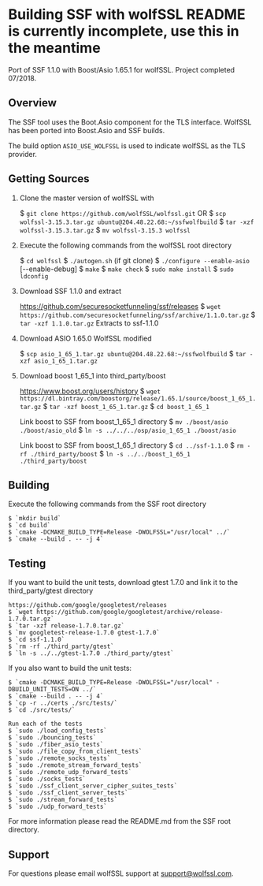 # Building SSF with wolfSSL README is currently incomplete, use this in the meantime

Port of SSF 1.1.0 with Boost/Asio 1.65.1 for wolfSSL. Project completed 07/2018.

## Overview

The SSF tool uses the Boot.Asio component for the TLS interface. WolfSSL has been ported into Boost.Asio and SSF builds. 

The build option `ASIO_USE_WOLFSSL` is used to indicate wolfSSL as the TLS provider.

## Getting Sources

1. Clone the master version of wolfSSL with 

    $ `git clone https://github.com/wolfSSL/wolfssl.git`
    OR
    $ `scp wolfssl-3.15.3.tar.gz ubuntu@204.48.22.68:~/ssfwolfbuild`
    $ `tar -xzf wolfssl-3.15.3.tar.gz`
    $ `mv wolfssl-3.15.3 wolfssl`

2. Execute the following commands from the wolfSSL root directory

    $ `cd wolfssl`
    $ `./autogen.sh` (if git clone)
    $ `./configure --enable-asio` [--enable-debug]
    $ `make`
    $ `make check`
    $ `sudo make install`
    $ `sudo ldconfig`

3. Download SSF 1.1.0 and extract

    https://github.com/securesocketfunneling/ssf/releases
    $ `wget https://github.com/securesocketfunneling/ssf/archive/1.1.0.tar.gz`
    $ `tar -xzf 1.1.0.tar.gz`
    Extracts to ssf-1.1.0

4. Download ASIO 1.65.0 WolfSSL modified

    $ `scp asio_1_65_1.tar.gz ubuntu@204.48.22.68:~/ssfwolfbuild`
    $ `tar -xzf asio_1_65_1.tar.gz`

5. Download boost 1_65_1 into third_party/boost

    https://www.boost.org/users/history
    $ `wget https://dl.bintray.com/boostorg/release/1.65.1/source/boost_1_65_1.tar.gz`
    $ `tar -xzf boost_1_65_1.tar.gz`
    $ `cd boost_1_65_1`
    
    Link boost to SSF from boost_1_65_1 directory
    $ `mv ./boost/asio ./boost/asio_old`
    $ `ln -s ../../../osp/asio_1_65_1 ./boost/asio`

    Link boost to SSF from boost_1_65_1 directory
    $ `cd ../ssf-1.1.0`
    $ `rm -rf ./third_party/boost`
    $ `ln -s ../../boost_1_65_1 ./third_party/boost`


## Building

Execute the following commands from the SSF root directory

    $ `mkdir build`
    $ `cd build`
    $ `cmake -DCMAKE_BUILD_TYPE=Release -DWOLFSSL="/usr/local" ../`
    $ `cmake --build . -- -j 4`


## Testing

If you want to build the unit tests, download gtest 1.7.0 and link it to the third_party/gtest directory

    https://github.com/google/googletest/releases
    $ `wget https://github.com/google/googletest/archive/release-1.7.0.tar.gz`
    $ `tar -xzf release-1.7.0.tar.gz`
    $ `mv googletest-release-1.7.0 gtest-1.7.0`
    $ `cd ssf-1.1.0`
    $ `rm -rf ./third_party/gtest`
    $ `ln -s ../../gtest-1.7.0 ./third_party/gtest`

If you also want to build the unit tests:

    $ `cmake -DCMAKE_BUILD_TYPE=Release -DWOLFSSL="/usr/local" -DBUILD_UNIT_TESTS=ON ../`
    $ `cmake --build . -- -j 4`
    $ `cp -r ../certs ./src/tests/`
    $ `cd ./src/tests/`

    Run each of the tests
    $ `sudo ./load_config_tests`
    $ `sudo ./bouncing_tests`
    $ `sudo ./fiber_asio_tests`
    $ `sudo ./file_copy_from_client_tests`
    $ `sudo ./remote_socks_tests`
    $ `sudo ./remote_stream_forward_tests`
    $ `sudo ./remote_udp_forward_tests`
    $ `sudo ./socks_tests`
    $ `sudo ./ssf_client_server_cipher_suites_tests`
    $ `sudo ./ssf_client_server_tests`
    $ `sudo ./stream_forward_tests`
    $ `sudo ./udp_forward_tests`


For more information please read the README.md from the SSF root directory.



## Support

For questions please email wolfSSL support at support@wolfssl.com.

